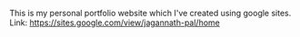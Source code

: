 This is my personal portfolio website which I've created using google sites. 
Link: https://sites.google.com/view/jagannath-pal/home

